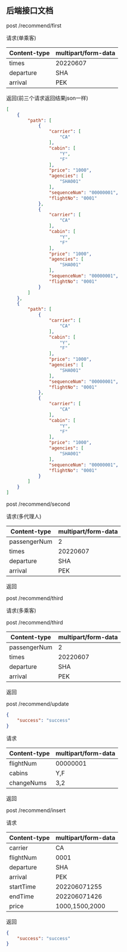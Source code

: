 ## 后端接口文档

post /recommend/first

请求(单乘客)

| Content-type | multipart/form-data |
| ---- | ---- |
| times | 20220607|
| departure | SHA |
| arrival | PEK |

返回(前三个请求返回结果json一样)

```json 
[
    {
        "path": [
            {
                "carrier": [
                    "CA"
                ],
                "cabin": [
                    "Y",
                    "F"
                ],
                "price": "1000",
                "agencies": [
                    "SHA001"
                ],
                "sequenceNum": "00000001",
                "flightNo": "0001"
            },
            {
                "carrier": [
                    "CA"
                ],
                "cabin": [
                    "Y",
                    "F"
                ],
                "price": "1000",
                "agencies": [
                    "SHA001"
                ],
                "sequenceNum": "00000001",
                "flightNo": "0001"
            }
        ]
    },
    {
        "path": [
            {
                "carrier": [
                    "CA"
                ],
                "cabin": [
                    "Y",
                    "F"
                ],
                "price": "1000",
                "agencies": [
                    "SHA001"
                ],
                "sequenceNum": "00000001",
                "flightNo": "0001"
            },
            {
                "carrier": [
                    "CA"
                ],
                "cabin": [
                    "Y",
                    "F"
                ],
                "price": "1000",
                "agencies": [
                    "SHA001"
                ],
                "sequenceNum": "00000001",
                "flightNo": "0001"
            }
        ]
    }
]
```

post /recommend/second

请求(多代理人)

| Content-type | multipart/form-data |
| ---- | ---- |
| passengerNum | 2 |
| times | 20220607|
| departure | SHA |
| arrival | PEK |

返回

post /recommend/third

请求(多乘客)

post /recommend/third

| Content-type | multipart/form-data |
| ---- | ---- |
| passengerNum | 2 |
| times | 20220607|
| departure | SHA |
| arrival | PEK |

返回

post /recommend/update

```json
{
    "success": "success"
}
```

请求

| Content-type | multipart/form-data |
| ---- | ---- |
| flightNum | 00000001 |
| cabins | Y,F |
| changeNums | 3,2 |

返回

post /recommend/insert

请求

| Content-type | multipart/form-data |
| ---- | ---- |
| carrier | CA |
| flightNum | 0001 |
| departure | SHA |
| arrival | PEK |
| startTime | 202206071255 |
| endTime | 202206071426 |
| price | 1000,1500,2000|

返回

```json
{
    "success": "success"
}
```

